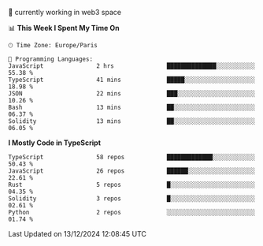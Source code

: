 🔭 currently working in web3 space

<!--START_SECTION:waka-->
📊 **This Week I Spent My Time On** 

```text
🕑︎ Time Zone: Europe/Paris

💬 Programming Languages: 
JavaScript               2 hrs               ██████████████░░░░░░░░░░░   55.38 % 
TypeScript               41 mins             █████░░░░░░░░░░░░░░░░░░░░   18.98 % 
JSON                     22 mins             ███░░░░░░░░░░░░░░░░░░░░░░   10.26 % 
Bash                     13 mins             ██░░░░░░░░░░░░░░░░░░░░░░░   06.37 % 
Solidity                 13 mins             ██░░░░░░░░░░░░░░░░░░░░░░░   06.05 % 
```

**I Mostly Code in TypeScript** 

```text
TypeScript               58 repos            █████████████░░░░░░░░░░░░   50.43 % 
JavaScript               26 repos            ██████░░░░░░░░░░░░░░░░░░░   22.61 % 
Rust                     5 repos             █░░░░░░░░░░░░░░░░░░░░░░░░   04.35 % 
Solidity                 3 repos             █░░░░░░░░░░░░░░░░░░░░░░░░   02.61 % 
Python                   2 repos             ░░░░░░░░░░░░░░░░░░░░░░░░░   01.74 % 
```




 Last Updated on 13/12/2024 12:08:45 UTC
<!--END_SECTION:waka-->
